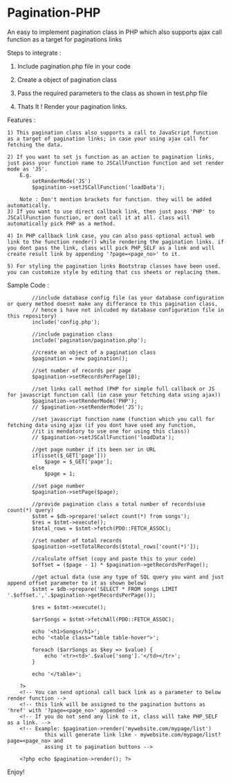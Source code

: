 # Pagination-PHP
An easy to implement pagination class in PHP which also supports ajax call function as a target for paginations links  

Steps to integrate :

1) Include pagination.php file in your code

2) Create a object of pagination class

3) Pass the required parameters to the class as shown in test.php file

4) Thats It ! Render your pagination links.

Features : 

	1) This pagination class also supports a call to JavaScript function as a target of pagination links; in case your using ajax call for fetching the data.
	
	2) If you want to set js function as an action to pagination links, just pass your function name to JSCallFunction function and set render mode as 'JS'.
		E.g. 
			setRenderMode('JS')
			$pagination->setJSCallFunction('loadData');

		Note : Don't mention brackets for function. they will be added automatically.
	3) If you want to use direct callback link, then just pass 'PHP' to JSCallFunction function, or dont call it at all. class will automatically pick PHP as a method.

	4) In PHP callback link case, you can also pass optional actual web link to the function render() while rendering the pagination links. if you dont pass the link, class will pick PHP_SELF as a link and will create result link by appending '?page=<page_no>' to it.

	5) For styling the pagination links Bootstrap classes have been used. you can customize style by editing that css sheets or replacing them.		
		
Sample Code :

			//include database config file (as your database configuration or query method doesnt make any differance to this pagination class,
			// hence i have not inlcuded my database configuration file in this repository)
			include('config.php');

			//include pagination class
			include('pagination/pagination.php');

			//create an object of a pagination class
			$pagination = new pagination();

			//set number of records per page
			$pagination->setRecordsPerPage(10);

			//set links call method (PHP for simple full callback or JS for javascript function call (in case your fetching data using ajax))
			$pagination->setRenderMode('PHP');
			// $pagination->setRenderMode('JS');

			//set javascript function name (function which you call for fetching data using ajax (if you dont have used any function, 
			//it is mendatory to use one for using this class))
			// $pagination->setJSCallFunction('loadData');

			//get page number if its been ser in URL 
			if(isset($_GET['page']))
				$page = $_GET['page'];
			else
				$page = 1;

			//set page number
			$pagination->setPage($page);

			//provide pagination class a total number of records(use count(*) query)
			$stmt = $db->prepare('select count(*) from songs');
			$res = $stmt->execute();
			$total_rows = $stmt->fetch(PDO::FETCH_ASSOC);

			//set number of total records
			$pagination->setTotalRecords($total_rows['count(*)']);

			//calculate offset (copy and paste this to your code)
			$offset = ($page - 1) * $pagination->getRecordsPerPage();

			//get actual data (use any type of SQL query you want and just append offset parameter to it as shown below)
			$stmt = $db->prepare('SELECT * FROM songs LIMIT '.$offset.','.$pagination->getRecordsPerPage());

			$res = $stmt->execute();

			$arrSongs = $stmt->fetchAll(PDO::FETCH_ASSOC);

			echo '<h1>Songs</h1>';
			echo '<table class="table table-hover">';

			foreach ($arrSongs as $key => $value) {
				echo '<tr><td>'.$value['song'].'</td></tr>';
			}

			echo '</table>';

		?>
		<!-- You can send optional call back link as a parameter to below render function -->
		<!-- this link will be assigned to the pagination buttons as 'href' with '?page=<page_no>' appended -->
		<!-- If you do not send any link to it, class will take PHP_SELF as a link. -->
		<!-- Example: $pagination->render('mywebsite.com/mypage/list') 
				this will generate link like - mywebsite.com/mypage/list?page=<page_no> and
				assing it to pagination buttons -->
				 
		<?php echo $pagination->render(); ?>
		
Enjoy!
